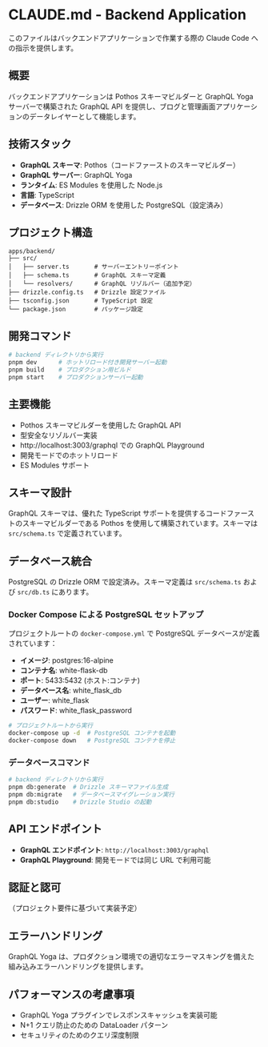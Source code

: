 # CLAUDE.md - Backend Application

このファイルはバックエンドアプリケーションで作業する際の Claude Code への指示を提供します。

## 概要

バックエンドアプリケーションは Pothos スキーマビルダーと GraphQL Yoga サーバーで構築された GraphQL API を提供し、ブログと管理画面アプリケーションのデータレイヤーとして機能します。

## 技術スタック

- **GraphQL スキーマ**: Pothos（コードファーストのスキーマビルダー）
- **GraphQL サーバー**: GraphQL Yoga
- **ランタイム**: ES Modules を使用した Node.js
- **言語**: TypeScript
- **データベース**: Drizzle ORM を使用した PostgreSQL（設定済み）

## プロジェクト構造

```
apps/backend/
├── src/
│   ├── server.ts       # サーバーエントリーポイント
│   ├── schema.ts       # GraphQL スキーマ定義
│   └── resolvers/      # GraphQL リゾルバー（追加予定）
├── drizzle.config.ts   # Drizzle 設定ファイル
├── tsconfig.json       # TypeScript 設定
└── package.json        # パッケージ設定
```

## 開発コマンド

```bash
# backend ディレクトリから実行
pnpm dev      # ホットリロード付き開発サーバー起動
pnpm build    # プロダクション用ビルド
pnpm start    # プロダクションサーバー起動
```

## 主要機能

- Pothos スキーマビルダーを使用した GraphQL API
- 型安全なリゾルバー実装
- http://localhost:3003/graphql での GraphQL Playground
- 開発モードでのホットリロード
- ES Modules サポート

## スキーマ設計

GraphQL スキーマは、優れた TypeScript サポートを提供するコードファーストのスキーマビルダーである Pothos を使用して構築されています。スキーマは `src/schema.ts` で定義されています。

## データベース統合

PostgreSQL の Drizzle ORM で設定済み。スキーマ定義は `src/schema.ts` および `src/db.ts` にあります。

### Docker Compose による PostgreSQL セットアップ

プロジェクトルートの `docker-compose.yml` で PostgreSQL データベースが定義されています：

- **イメージ**: postgres:16-alpine
- **コンテナ名**: white-flask-db
- **ポート**: 5433:5432 (ホスト:コンテナ)
- **データベース名**: white_flask_db
- **ユーザー**: white_flask
- **パスワード**: white_flask_password

```bash
# プロジェクトルートから実行
docker-compose up -d  # PostgreSQL コンテナを起動
docker-compose down   # PostgreSQL コンテナを停止
```

### データベースコマンド

```bash
# backend ディレクトリから実行
pnpm db:generate  # Drizzle スキーマファイル生成
pnpm db:migrate   # データベースマイグレーション実行
pnpm db:studio    # Drizzle Studio の起動
```

## API エンドポイント

- **GraphQL エンドポイント**: `http://localhost:3003/graphql`
- **GraphQL Playground**: 開発モードでは同じ URL で利用可能

## 認証と認可

（プロジェクト要件に基づいて実装予定）

## エラーハンドリング

GraphQL Yoga は、プロダクション環境での適切なエラーマスキングを備えた組み込みエラーハンドリングを提供します。

## パフォーマンスの考慮事項

- GraphQL Yoga プラグインでレスポンスキャッシュを実装可能
- N+1 クエリ防止のための DataLoader パターン
- セキュリティのためのクエリ深度制限
